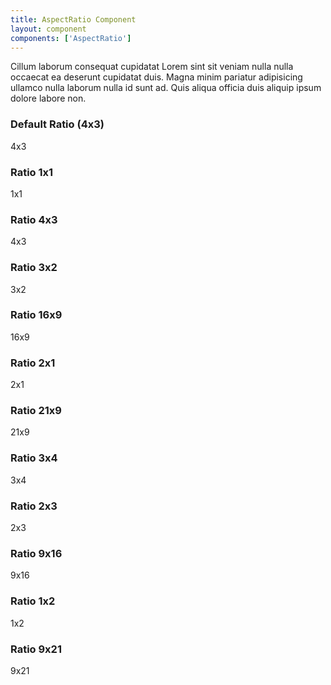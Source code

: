 ```yaml
---
title: AspectRatio Component
layout: component
components: ['AspectRatio']
---
```


<script>
  import { AspectRatio, Preview } from '$lib/components'
</script>

Cillum laborum consequat cupidatat Lorem sint sit veniam nulla nulla occaecat ea deserunt cupidatat duis. Magna minim pariatur adipisicing ullamco nulla laborum nulla id sunt ad. Quis aliqua officia duis aliquip ipsum dolore labore non.

### Default Ratio (4x3)

<AspectRatio>4x3</AspectRatio>

### Ratio 1x1

<AspectRatio ratio="1x1">1x1</AspectRatio>

### Ratio 4x3

<AspectRatio ratio="4x3">4x3</AspectRatio>

### Ratio 3x2

<AspectRatio ratio="3x2">3x2</AspectRatio>

### Ratio 16x9

<AspectRatio ratio="16x9">16x9</AspectRatio>

### Ratio 2x1

<AspectRatio ratio="2x1">2x1</AspectRatio>

### Ratio 21x9

<AspectRatio ratio="21x9">21x9</AspectRatio>

### Ratio 3x4

<AspectRatio ratio="3x4">3x4</AspectRatio>

### Ratio 2x3

<AspectRatio ratio="2x3">2x3</AspectRatio>

### Ratio 9x16

<AspectRatio ratio="9x16">9x16</AspectRatio>

### Ratio 1x2

<AspectRatio ratio="1x2">1x2</AspectRatio>

### Ratio 9x21

<AspectRatio ratio="9x21">9x21</AspectRatio>
